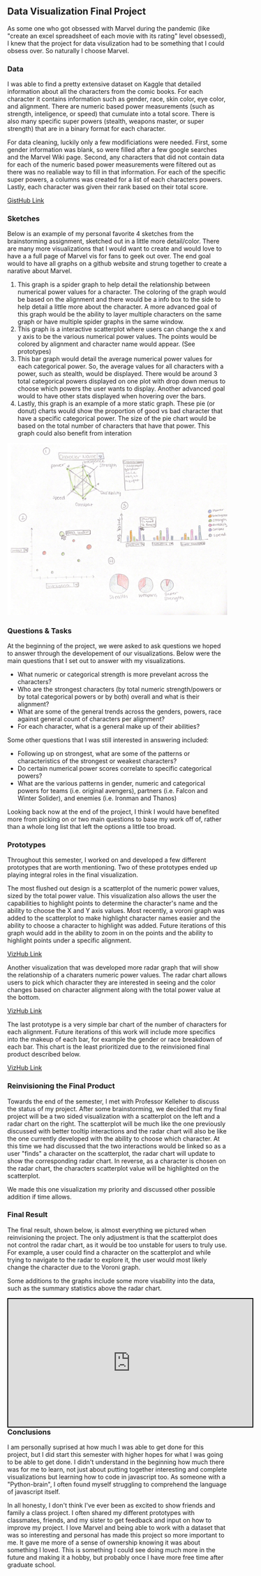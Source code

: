 ## Data Visualization Final Project

As some one who got obsessed with Marvel during the pandemic (like "create an excel spreadsheet of each movie with its rating" level obsessed), I knew that the project for data visulization had to be something that I could obsess over. So naturally I choose Marvel.


### Data

I was able to find a pretty extensive dataset on Kaggle that detailed information about all the characters from the comic books. For each character it contains information such as gender, race, skin color, eye color, and alignment. There are numeric based power measurements (such as strength, inteligence, or speed) that cumulate into a total score. There is also many specific super powers (stealth, weapons master, or super strength) that are in a binary format for each character.

For data cleaning, luckily only a few modificiations were needed. First, some gender information was blank, so were filled after a few google searches and the Marvel Wiki page. Second, any characters that did not contain data for each of the numeric based power measurements were filtered out as there was no realiable way to fill in that information. For each of the specific super powers, a columns was created for a list of each characters powers. Lastly, each character was given their rank based on their total score. 

<a href="https://gist.github.com/LeahMitchell/8ad46fbcac8d7420bcd5b97b1a245f43"> GistHub Link </a>

### Sketches
Below is an example of my personal favorite 4 sketches from the brainstorming assignment, sketched out in a little more detail/color. There are many more visualizations that I would want to create and would love to have a a full page of Marvel vis for fans to geek out over. The end goal would to have all graphs on a github website and strung together to create a narative about Marvel. 

1. This graph is a spider graph to help detail the relationship between numerical power values for a character. The coloring of the graph would be based on the alignment and there would be a info box to the side to help detail a little more about the character. A more advanced goal of this graph would be the ability to layer multiple characters on the same graph or have multiple spider graphs in the same window. 
2. This graph is a interactive scatterplot where users can change the x and y axis to be the various numerical power values. The points would be colored by alignment and character name would appear. (See prototypes)
3. This bar graph would detail the average numerical power values for each categorical power. So, the average values for all characters with a power, such as stealth, would be displayed. There would be around 3 total categorical powers displayed on one plot with drop down menus to choose which powers the user wants to display. Another advanced goal would to have other stats displayed when hovering over the bars. 
4. Lastly, this graph is an example of a more static graph. These pie (or donut) charts would show the proportion of good vs bad character that have a specific categorical power. The size of the pie chart would be based on the total number of characters that have that power. This graph could also benefit from interation 

<img src="Stealth-1.jpg" alt="hi" class="inline"/>

### Questions & Tasks

At the beginning of the project, we were asked to ask questions we hoped to answer through the developement of our visualizations. Below were the main questions that I set out to answer with my visualizations. 

 * What numeric or categorical strength is more prevelant across the characters? 
 * Who are the strongest characters (by total numeric strength/powers or by total categorical powers or by both) overall and what is their alignment? 
 * What are some of the general trends across the genders, powers, race against general count of characters per alignment?
 * For each character, what is a general make up of their abilities? 

Some other questions that I was still interested in answering included:

* Following up on strongest, what are some of the patterns or characteristics of the strongest or weakest characters?
* Do certain numerical power scores correlate to specific categorical powers?
* What are the various patterns in gender, numeric and categorical powers for teams (i.e. original avengers), partners (i.e. Falcon and Winter Solider), and enemies (i.e. Ironman and Thanos)

Looking back now at the end of the project, I think I would have benefited more from picking on or two main questions to base my work off of, rather than a whole long list that left the options a little too broad. 

### Prototypes

Throughout this semester, I worked on and developed a few different prototypes that are worth mentioning. Two of these prototypes ended up playing integral roles in the final visualization. 

The most flushed out design is a scatterplot of the numeric power values, sized by the total power value. This visualization also allows the user the capabilities to highlight points to determine the character's name and the ability to choose the X and Y axis values. Most recently, a voroni graph was added to the scatterplot to make highlight character names easier and the ability to choose a character to highlight was added. Future iterations of this graph would add in the ability to zoom in on the points and the ability to highlight points under a specific alignment.

<a href="https://vizhub.com/LeahMitchell/b2ef2f5b5aaf4e888fabfd979b4a7b80?edit=files&file=index.js"> VizHub Link </a>

Another visualization that was developed more radar graph that will show the relationship of a charaters numeric power values. The radar chart allows users to pick which character they are interested in seeing and the color changes based on character alignment along with the total power value at the bottom. 

<a href="https://vizhub.com/LeahMitchell/12732aef9fd54f20ab0e9d080c6cca46"> VizHub Link </a>

The last prototype is a very simple bar chart of the number of characters for each alignment. Future iterations of this work will include more specifics into the makeup of each bar, for example the gender or race breakdown of each bar. This chart is the least prioritized due to the reinvisioned final product described below. 

<a href="https://vizhub.com/LeahMitchell/8b04fa1b1f9d467d9c79152421120b17"> VizHub Link </a>

### Reinvisioning the Final Product

Towards the end of the semester, I met with Professor Kelleher to discuss the status of my project. After some brainstorming, we decided that my final project will be a two sided visualization with a scatterplot on the left and a radar chart on the right. The scatterplot will be much like the one previously discussed with better tooltip interactions and the radar chart will also be like the one currently developed with the ability to choose which character. At this time we had discussed that the two interactions would be linked so as a user "finds" a character on the scatterplot, the radar chart will update to show the corresponding radar chart. In reverse, as a character is chosen on the radar chart, the characters scatterplot value will be highlighted on the scatterplot.

We made this one visualization my priority and discussed other possible addition if time allows. 

### Final Result

The final result, shown below, is almost everything we pictured when reinvisioning the project. The only adjustment is that the scatterplot does not control the radar chart, as it would be too unstable for users to truly use. For example, a user could find a character on the scatterplot and while trying to navigate to the radar to explore it, the user would most likely change the character due to the Voroni graph.

Some additions to the graphs include some more visability into the data, such as the summary statistics above the radar chart. 

<iframe align="left" width="560" height="292" src="https://vizhub.com/LeahMitchell/369be3627211463fba6b94f06f4c3ccc?mode=embed" title="Scatter and Radar Plot" style="border:2px solid black;" ></iframe>


### Conclusions

I am personally suprised at how much I was able to get done for this project, but I did start this semester with higher hopes for what I was going to be able to get done. I didn't understand in the beginning how much there was for me to learn, not just about putting together interesting and complete visualizations but learning how to code in javascript too. As someone with a "Python-brain", I often found myself struggling to comprehend the language of javascript itself. 

In all honesty, I don't think I've ever been as excited to show friends and family a class project. I often shared my different prototypes with classmates, friends, and my sister to get feedback and input on how to improve my project. I love Marvel and being able to work with a dataset that was so interesting and personal has made this project so more important to me. It gave me more of a sense of ownership knowing it was about something I loved. This is something I could see doing much more in the future and making it a hobby, but probably once I have more free time after graduate school. 


